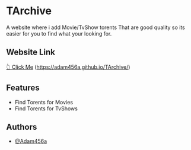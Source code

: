 
# TArchive

A website where i add Movie/TvShow torents That are good quality so its easier for you to find what your looking for.


## Website Link
[👆 Click Me](https://adam456a.github.io/TArchive/) (https://adam456a.github.io/TArchive/) 


## Features

- Find Torents for Movies
- Find Torents for TvShows



## Authors

- [@Adam456a](https://www.github.com/Adam456a)